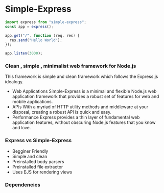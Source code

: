 # Simple-Express

```javascript
import express from "simple-express";
const app = express();

app.get("/", function (req, res) {
  res.send("Hello World");
});

app.listen(3000);
```

### Clean , simple , minimalist web framework for Node.js

This framework is simple and clean framework which follows the Express.js idealogy.

- Web Applications
  Simple-Express is a minimal and flexible Node.js web application framework that provides a robust set of features for web and mobile applications.
- APIs
  With a myriad of HTTP utility methods and middleware at your disposal, creating a robust API is quick and easy.
- Performance
  Express provides a thin layer of fundamental web application features, without obscuring Node.js features that you know and love.

### Express vs Simple-Express

- Begginer Friendly
- Simple and clean
- Preinstalled body parsers
- Preinstalled file extractor
- Uses EJS for rendering views

### Dependencies
